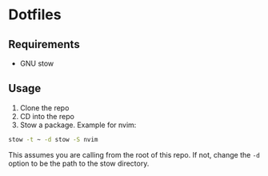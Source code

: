 # Dotfiles

## Requirements

- GNU stow

## Usage
1. Clone the repo
2. CD into the repo
3. Stow a package. Example for nvim:
```sh
stow -t ~ -d stow -S nvim
```

This assumes you are calling from the root of this repo. If not, change
the `-d` option to be the path to the stow directory.
